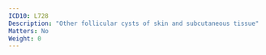 ```yaml
---
ICD10: L728
Description: "Other follicular cysts of skin and subcutaneous tissue"
Matters: No
Weight: 0
---
```


